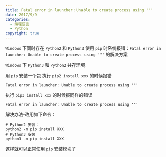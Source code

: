 ```yaml
---
title: Fatal error in launcher：Unable to create process using '"'
date: 2017/9/9
categories:
  - 编程语言
  - Python
copyright: true
---
```


`Windows` 下同时存在 `Python2` 和 `Python3` 使用 `pip` 时系统报错：`Fatal error in launcher: Unable to create process using '"'` 的解决方案

`Windows` 下 `Python3` 和 `Python2` 共存环境

用 `pip` 安装一个包
执行 `pip2 install xxx` 的时候报错

```
Fatal error in launcher: Unable to create process using '"'
```

执行 `pip3 install xxx` 的时候报同样的错误

```
Fatal error in launcher: Unable to create process using '"'
```

解决办法-改用如下命令：

```
# Python2 安装：
python2 -m pip install XXX
# Python3 安装
python3 -m pip install XXX
```

这样就可以正常使用 `pip` 安装模块了